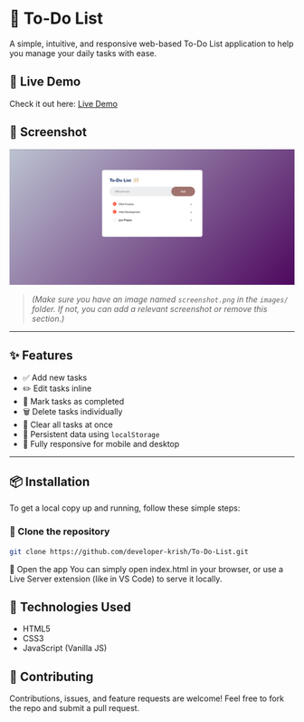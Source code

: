 # 📝 To-Do List

A simple, intuitive, and responsive web-based To-Do List application to help you manage your daily tasks with ease.

## 🚀 Live Demo

Check it out here: [Live Demo](https://developer-krish.github.io/To-Do-List/)

## 📸 Screenshot

![To-Do List Screenshot](./images/screenshot.png)

> *(Make sure you have an image named `screenshot.png` in the `images/` folder. If not, you can add a relevant screenshot or remove this section.)*

---

## ✨ Features

- ✅ Add new tasks
- ✏️ Edit tasks inline
- 📌 Mark tasks as completed
- 🗑️ Delete tasks individually
- 🔄 Clear all tasks at once
- 💾 Persistent data using `localStorage`
- 📱 Fully responsive for mobile and desktop

---

## 📦 Installation

To get a local copy up and running, follow these simple steps:

### 🔧 Clone the repository

```bash
git clone https://github.com/developer-krish/To-Do-List.git
```
🚀 Open the app
You can simply open index.html in your browser, or use a Live Server extension (like in VS Code) to serve it locally.

## 📌 Technologies Used
* HTML5
* CSS3
* JavaScript (Vanilla JS)

## 🙌 Contributing
Contributions, issues, and feature requests are welcome!
Feel free to fork the repo and submit a pull request.
